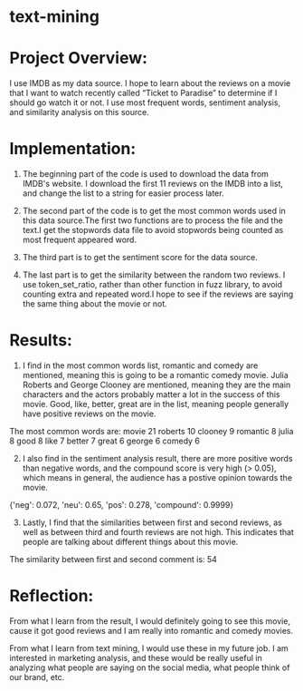 # text-mining

# Project Overview:

I use IMDB as my data source. I hope to learn about the reviews on a movie that I want to watch recently called “Ticket to Paradise” to determine if I should go watch it or not. I use most frequent words, sentiment analysis, and similarity analysis on this source.

# Implementation:

1. The beginning part of the code is used to download the data from IMDB's website. I download the first 11 reviews on the IMDB into a list, and change the list to a string for easier process later.

2. The second part of the code is to get the most common words used in this data source.The first two functions are to process the file and the text.I get the stopwords data file to avoid stopwords being counted as most frequent appeared word.

3. The third part is to get the sentiment score for the data source.

4. The last part is to get the similarity between the random two reviews. I use token_set_ratio, rather than other function in fuzz library, to avoid counting extra and repeated word.I hope to see if the reviews are saying the same thing about the movie or not.

# Results:

1. I find in the most common words list, romantic and comedy are mentioned, meaning this is going to be a romantic comedy movie. Julia Roberts and George Clooney are mentioned, meaning they are the main characters and the actors probably matter a lot in the success of this movie. Good, like, better, great are in the list, meaning people generally have positive reviews on the movie.

The most common words are:
movie    21
roberts          10
clooney          9
romantic         8
julia    8
good     8
like     7
better   7
great    6
george   6
comedy   6

2. I also find in the sentiment analysis result, there are more positive words than negative words, and the compound score is very high (> 0.05), which means in general, the audience has a postive opinion towards the movie.

{'neg': 0.072, 'neu': 0.65, 'pos': 0.278, 'compound': 0.9999}

3. Lastly, I find that the similarities between first and second reviews, as well as between third and fourth reviews are not high. This indicates that people are talking about different things about this movie.

The similarity between first and second comment is:
54

# Reflection:

From what I learn from the result, I would definitely going to see this movie, cause it got good reviews and I am really into romantic and comedy movies.

From what I learn from text mining, I would use these in my future job. I am interested in marketing analysis, and these would be really useful in analyzing what people are saying on the social media, what people think of our brand, etc.
